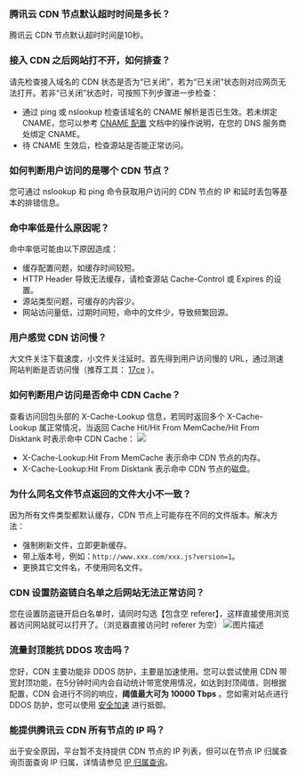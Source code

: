 
[](id:q1)
### 腾讯云 CDN 节点默认超时时间是多长？
腾讯云 CDN 节点默认超时时间是10秒。



[](id:q3)
### 接入 CDN 之后网站打不开，如何排查？
请先检查接入域名的 CDN 状态是否为“已关闭”，若为“已关闭”状态则对应网页无法打开。若非“已关闭”状态时，可按照下列步骤进一步检查：
+ 通过 ping 或 nslookup 检查该域名的 CNAME 解析是否已生效。若未绑定 CNAME，您可以参考 [CNAME 配置](https://cloud.tencent.com/doc/product/228/3121) 文档中的操作说明，在您的 DNS 服务商处绑定 CNAME。
+ 待 CNAME 生效后，检查源站是否能正常访问。



[](id:q4)
### 如何判断用户访问的是哪个 CDN 节点？
您可通过 nslookup 和 ping 命令获取用户访问的 CDN 节点的 IP 和延时丢包等基本的排错信息。

[](id:q5)
### 命中率低是什么原因呢？
命中率低可能由以下原因造成：
+ 缓存配置问题，如缓存时间较短。
+ HTTP Header 导致无法缓存，请检查源站 Cache-Control 或 Expires 的设置。
+ 源站类型问题，可缓存的内容少。
+ 网站访问量低，过期时间短，命中的文件少，导致频繁回源。

[](id:q6)
### 用户感觉 CDN 访问慢？
大文件关注下载速度，小文件关注延时。首先得到用户访问慢的 URL，通过测速网站判断是否访问慢（推荐工具： [17ce](http://www.17ce.com) ）。


[](id:q7)
### 如何判断用户访问是否命中 CDN Cache？
查看访问回包头部的 X-Cache-Lookup 信息，若同时返回多个 X-Cache-Lookup 属正常情况，当返回 Cache Hit/Hit From MemCache/Hit From Disktank 时表示命中 CDN Cache：
![](https://mc.qcloudimg.com/static/img/64ac912c895b36f0241a927df6da3543/image.png)
+ X-Cache-Lookup:Hit From MemCache 表示命中 CDN 节点的内存。
+ X-Cache-Lookup:Hit From Disktank 表示命中 CDN 节点的磁盘。

[](id:q8)
### 为什么同名文件节点返回的文件大小不一致？
因为所有文件类型都默认缓存，CDN 节点上可能存在不同的文件版本。解决方法：
+ 强制刷新文件，立即更新缓存。
+ 带上版本号，例如：`http://www.xxx.com/xxx.js?version=1`。
+ 更换其它文件名，不使用同名文件。



[](id:q9)
### CDN 设置防盗链白名单之后网站无法正常访问？

您在设置防盗链开启白名单时，请同时勾选【包含空 referer】，这样直接使用浏览器访问网站就可以打开了。（浏览器直接访问时 referer 为空）
![图片描述](https://main.qcloudimg.com/raw/71614474c565ad0e2697d72881136794.png)

[](id:q10)
### 流量封顶能抗 DDOS 攻击吗？

您好，CDN 主要功能非 DDOS 防护，主要是加速使用。您可以尝试使用 CDN 带宽封顶功能，在5分钟时间内会自动统计带宽使用情况，如达到封顶阈值，则根据配置，CDN 会进行不同的响应，**阈值最大可为 10000 Tbps** 。您如需对站点进行 DDOS 防护，您可以使用 [安全加速](https://cloud.tencent.com/product/scdn) 进行抵御。

[](id:q11)
### 能提供腾讯云 CDN 所有节点的 IP 吗？ 
出于安全原因，平台暂不支持提供 CDN 节点的 IP 列表，但可以在节点 IP 归属查询页面查询 IP 归属，详情请参见 [IP 归属查询]( https://cloud.tencent.com/document/product/228/10747)。
